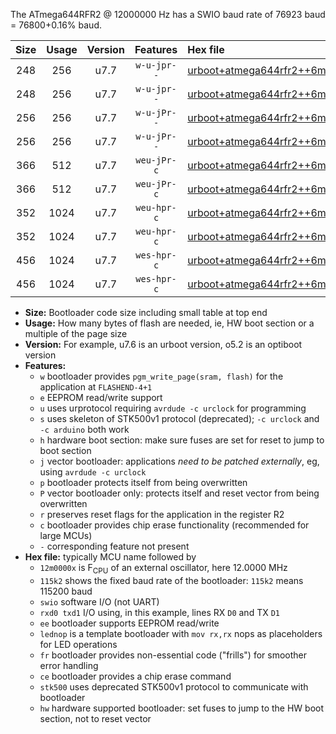The ATmega644RFR2 @ 12000000 Hz has a SWIO baud rate of 76923 baud = 76800+0.16% baud.

|Size|Usage|Version|Features|Hex file|
|:-:|:-:|:-:|:-:|:--|
|248|256|u7.7|`w-u-jpr--`|[urboot+atmega644rfr2++6m0000x+++38k4_swio_rxd2_txd3_lednop.hex](https://raw.githubusercontent.com/stefanrueger/urboot.hex/main/mcus/atmega644rfr2/external_oscillator/fcpu++6m0000_Hz/br+++38k4_bps/urboot+atmega644rfr2++6m0000x+++38k4_swio_rxd2_txd3_lednop.hex)|
|248|256|u7.7|`w-u-jpr--`|[urboot+atmega644rfr2++6m0000x+++38k4_swio_rxe0_txe1_lednop.hex](https://raw.githubusercontent.com/stefanrueger/urboot.hex/main/mcus/atmega644rfr2/external_oscillator/fcpu++6m0000_Hz/br+++38k4_bps/urboot+atmega644rfr2++6m0000x+++38k4_swio_rxe0_txe1_lednop.hex)|
|256|256|u7.7|`w-u-jPr--`|[urboot+atmega644rfr2++6m0000x+++38k4_swio_rxd2_txd3.hex](https://raw.githubusercontent.com/stefanrueger/urboot.hex/main/mcus/atmega644rfr2/external_oscillator/fcpu++6m0000_Hz/br+++38k4_bps/urboot+atmega644rfr2++6m0000x+++38k4_swio_rxd2_txd3.hex)|
|256|256|u7.7|`w-u-jPr--`|[urboot+atmega644rfr2++6m0000x+++38k4_swio_rxe0_txe1.hex](https://raw.githubusercontent.com/stefanrueger/urboot.hex/main/mcus/atmega644rfr2/external_oscillator/fcpu++6m0000_Hz/br+++38k4_bps/urboot+atmega644rfr2++6m0000x+++38k4_swio_rxe0_txe1.hex)|
|366|512|u7.7|`weu-jPr-c`|[urboot+atmega644rfr2++6m0000x+++38k4_swio_rxd2_txd3_ee_lednop_fr_ce.hex](https://raw.githubusercontent.com/stefanrueger/urboot.hex/main/mcus/atmega644rfr2/external_oscillator/fcpu++6m0000_Hz/br+++38k4_bps/urboot+atmega644rfr2++6m0000x+++38k4_swio_rxd2_txd3_ee_lednop_fr_ce.hex)|
|366|512|u7.7|`weu-jPr-c`|[urboot+atmega644rfr2++6m0000x+++38k4_swio_rxe0_txe1_ee_lednop_fr_ce.hex](https://raw.githubusercontent.com/stefanrueger/urboot.hex/main/mcus/atmega644rfr2/external_oscillator/fcpu++6m0000_Hz/br+++38k4_bps/urboot+atmega644rfr2++6m0000x+++38k4_swio_rxe0_txe1_ee_lednop_fr_ce.hex)|
|352|1024|u7.7|`weu-hpr-c`|[urboot+atmega644rfr2++6m0000x+++38k4_swio_rxd2_txd3_ee_lednop_fr_ce_hw.hex](https://raw.githubusercontent.com/stefanrueger/urboot.hex/main/mcus/atmega644rfr2/external_oscillator/fcpu++6m0000_Hz/br+++38k4_bps/urboot+atmega644rfr2++6m0000x+++38k4_swio_rxd2_txd3_ee_lednop_fr_ce_hw.hex)|
|352|1024|u7.7|`weu-hpr-c`|[urboot+atmega644rfr2++6m0000x+++38k4_swio_rxe0_txe1_ee_lednop_fr_ce_hw.hex](https://raw.githubusercontent.com/stefanrueger/urboot.hex/main/mcus/atmega644rfr2/external_oscillator/fcpu++6m0000_Hz/br+++38k4_bps/urboot+atmega644rfr2++6m0000x+++38k4_swio_rxe0_txe1_ee_lednop_fr_ce_hw.hex)|
|456|1024|u7.7|`wes-hpr-c`|[urboot+atmega644rfr2++6m0000x+++38k4_swio_rxd2_txd3_ee_lednop_fr_ce_stk500_hw.hex](https://raw.githubusercontent.com/stefanrueger/urboot.hex/main/mcus/atmega644rfr2/external_oscillator/fcpu++6m0000_Hz/br+++38k4_bps/urboot+atmega644rfr2++6m0000x+++38k4_swio_rxd2_txd3_ee_lednop_fr_ce_stk500_hw.hex)|
|456|1024|u7.7|`wes-hpr-c`|[urboot+atmega644rfr2++6m0000x+++38k4_swio_rxe0_txe1_ee_lednop_fr_ce_stk500_hw.hex](https://raw.githubusercontent.com/stefanrueger/urboot.hex/main/mcus/atmega644rfr2/external_oscillator/fcpu++6m0000_Hz/br+++38k4_bps/urboot+atmega644rfr2++6m0000x+++38k4_swio_rxe0_txe1_ee_lednop_fr_ce_stk500_hw.hex)|

- **Size:** Bootloader code size including small table at top end
- **Usage:** How many bytes of flash are needed, ie, HW boot section or a multiple of the page size
- **Version:** For example, u7.6 is an urboot version, o5.2 is an optiboot version
- **Features:**
  + `w` bootloader provides `pgm_write_page(sram, flash)` for the application at `FLASHEND-4+1`
  + `e` EEPROM read/write support
  + `u` uses urprotocol requiring `avrdude -c urclock` for programming
  + `s` uses skeleton of STK500v1 protocol (deprecated); `-c urclock` and `-c arduino` both work
  + `h` hardware boot section: make sure fuses are set for reset to jump to boot section
  + `j` vector bootloader: applications *need to be patched externally*, eg, using `avrdude -c urclock`
  + `p` bootloader protects itself from being overwritten
  + `P` vector bootloader only: protects itself and reset vector from being overwritten
  + `r` preserves reset flags for the application in the register R2
  + `c` bootloader provides chip erase functionality (recommended for large MCUs)
  + `-` corresponding feature not present
- **Hex file:** typically MCU name followed by
  + `12m0000x` is F<sub>CPU</sub> of an external oscillator, here 12.0000 MHz
  + `115k2` shows the fixed baud rate of the bootloader: `115k2` means 115200 baud
  + `swio` software I/O (not UART)
  + `rxd0 txd1` I/O using, in this example, lines RX `D0` and TX `D1`
  + `ee` bootloader supports EEPROM read/write
  + `lednop` is a template bootloader with `mov rx,rx` nops as placeholders for LED operations
  + `fr` bootloader provides non-essential code ("frills") for smoother error handling
  + `ce` bootloader provides a chip erase command
  + `stk500` uses deprecated STK500v1 protocol to communicate with bootloader
  + `hw` hardware supported bootloader: set fuses to jump to the HW boot section, not to reset vector
